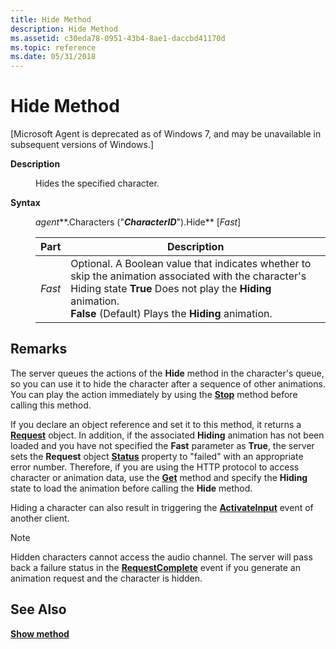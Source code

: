 ```yaml
---
title: Hide Method
description: Hide Method
ms.assetid: c30eda78-0951-43b4-8ae1-daccbd41170d
ms.topic: reference
ms.date: 05/31/2018
---
```


# Hide Method

\[Microsoft Agent is deprecated as of Windows 7, and may be unavailable in subsequent versions of Windows.\]

<dl> <dt>

<span id="Description"></span><span id="description"></span><span id="DESCRIPTION"></span>**Description**
</dt> <dd>

Hides the specified character.

</dd> <dt>

<span id="Syntax"></span><span id="syntax"></span><span id="SYNTAX"></span>**Syntax**
</dt> <dd>

*agent***.Characters ("***CharacterID***").Hide** \[*Fast*\]



| Part   | Description                                                                                                                                                                                                                                      |
|--------|--------------------------------------------------------------------------------------------------------------------------------------------------------------------------------------------------------------------------------------------------|
| *Fast* | Optional. A Boolean value that indicates whether to skip the animation associated with the character's Hiding state **True** Does not play the **Hiding** animation. <br/> **False** (Default) Plays the **Hiding** animation. <br/> |



 

</dd> </dl>

## Remarks

The server queues the actions of the **Hide** method in the character's queue, so you can use it to hide the character after a sequence of other animations. You can play the action immediately by using the [**Stop**](stop-method.md) method before calling this method.

If you declare an object reference and set it to this method, it returns a [**Request**](/windows/desktop/lwef/the-request-object) object. In addition, if the associated **Hiding** animation has not been loaded and you have not specified the **Fast** parameter as **True**, the server sets the **Request** object [**Status**](status-property.md) property to "failed" with an appropriate error number. Therefore, if you are using the HTTP protocol to access character or animation data, use the [**Get**](get-method.md) method and specify the **Hiding** state to load the animation before calling the **Hide** method.

Hiding a character can also result in triggering the [**ActivateInput**](activateinput-event.md) event of another client.

> [!Note]  
> Hidden characters cannot access the audio channel. The server will pass back a failure status in the [**RequestComplete**](requestcomplete-event.md) event if you generate an animation request and the character is hidden.

 

## See Also

[**Show method**](show-method.md)


 


